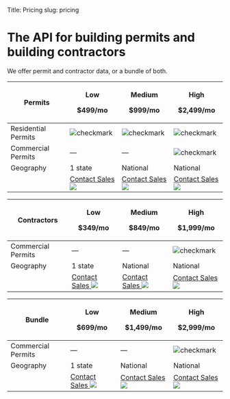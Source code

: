 Title: Pricing
slug: pricing

<div class="mx-auto max-w-5xl px-6 py-12 sm:py-16 lg:py-20 lg:px-8">
  <!-- heading -->
  <div class="text-center mb-14">
    <h1 class="text-3xl md:text-5xl ">The API for building permits and building contractors</h1>
    <p class="mt-4 text-base leading-loose text-gray-900">We offer permit and contractor data, or a bundle of both.
    </p>
  </div>
  <!-- Permits table -->
  <div class="rounded border-2 border-black border-opacity-50 p-10 my-7 overflow-x-auto">
    <table class="min-w-full">
      <!-- Header Row -->
      <thead>
        <tr>
          <th class="py-3 px-5 text-right align-bottom">
            <span class="text-emerald-800 text-3xl ">Permits</span>
          </th>
          <th class="py-3">
            <p class="text-amber-300 text-base uppercase my-2 tracking-wider font-medium">Low</p>
            <p class="text-black text-xl font-medium">$499/mo</p>
          </th>
          <th class="py-3">
            <p class="text-amber-300 text-base uppercase my-2 tracking-wider font-medium">Medium</p>
            <p class="text-black text-xl font-medium">$999/mo</p>
          </th>
          <th class="py-3">
            <p class="text-amber-300 text-base uppercase my-2 tracking-wider ">High</p>
            <p class="text-black text-xl ">$2,499/mo</p>
          </th>
        </tr>
      </thead>
      <!-- Body Rows -->
      <tbody>
        <tr>
          <td class="py-3 px-5 text-right">
            <span class="text-neutral-400 text-base">Residential Permits</span>
          </td>
          <td>
            <img class="max-h-7 m-auto" src="theme/images/pricing/checkmark.svg" alt="checkmark">
          </td>
          <td>
            <img class="max-h-7 m-auto" src="theme/images/pricing/checkmark.svg" alt="checkmark">
          </td>
          <td>
            <img class="max-h-7 m-auto" src="theme/images/pricing/checkmark.svg" alt="checkmark">
          </td>
        </tr>
        <tr class="bg-[#E9E1CE] bg-opacity-40">
          <td class="py-3 px-5 text-right bg-lime-50">
            <span class="text-neutral-400 text-base">Commercial Permits</span>
          </td>
          <td class="text-center">
            <span class="text-zinc-400">&mdash;</span>
          </td>
          <td class="text-center">
            <span class="text-zinc-400">&mdash;</span>
          </td>
          <td>
            <img class="max-h-7 m-auto" src="theme/images/pricing/checkmark.svg" alt="checkmark">
          </td>
        </tr>
        <tr>
          <td class="py-3 px-5 text-right">
            <span class="text-neutral-400 text-base">Geography</span>
          </td>
          <td class="text-center">
            <span class="text-gray-900">1 state</span>
          </td>
          <td class="text-center">
            <span class="text-gray-900">National</span>
          </td>
          <td class="text-center">
            <span class="text-gray-900">National</span>
          </td>
        </tr>
        <!--<tr class="bg-[#E9E1CE] bg-opacity-40">
          <td class="py-3 px-5 text-right bg-lime-50">
            <span class="text-neutral-400 text-base">Permit lookups</span>
          </td>
          <td class="text-center">
            <span class="text-gray-900">1,000</span>
          </td>
          <td class="text-center">
            <span class="text-gray-900">5,000</span>
          </td>
          <td class="text-center">
            <span class="text-gray-900">20,000</span>
          </td>
        </tr>-->
        <tr>
          <td>
            <!-- deliberately empty -->
          </td>
          <td class="py-8 px-1">
            <a class="bg-[#E9E1CE] flex justify-center bg-opacity-60 py-4 px-4 rounded"
              href="mailto:sales@shovels.ai?subject=Inquiry%3A%20Permits%2C%20Low&body=Hi%20there%2C%20%0A%0AI'd%20like%20to%20know%20more%20about%20what%20you%20have%20to%20offer%20for%20the%20package%20mentioned%20in%20the%20subject%20line."  
            >
              <span class="whitespace-nowrap">Contact Sales</span>
              <img class="inline ml-1" src="theme/images/caret-right.svg">
            </a>
          </td>
          <td class="py-8 px-1">
            <a class="bg-[#E9E1CE] flex justify-center bg-opacity-60 py-4 px-4 rounded"
              href="mailto:sales@shovels.ai?subject=Inquiry%3A%20Permits%2C%20Medium&body=Hi%20there%2C%20%0A%0AI'd%20like%20to%20know%20more%20about%20what%20you%20have%20to%20offer%20for%20the%20package%20mentioned%20in%20the%20subject%20line."  
            >
              <span class="whitespace-nowrap">Contact Sales</span>
              <img class="inline ml-1" src="theme/images/caret-right.svg">
            </a>
          </td>
          <td class="py-8 px-1">
            <a class="bg-[#E9E1CE] flex justify-center bg-opacity-60 py-4 px-4 rounded"
              href="mailto:sales@shovels.ai?subject=Inquiry%3A%20Permits%2C%20High&body=Hi%20there%2C%20%0A%0AI'd%20like%20to%20know%20more%20about%20what%20you%20have%20to%20offer%20for%20the%20package%20mentioned%20in%20the%20subject%20line."  
            >
              <span class="whitespace-nowrap">Contact Sales</span>
              <img class="inline ml-1" src="theme/images/caret-right.svg">
            </a>
          </td>
        </tr>
      </tbody>
    </table>
  </div>
  <!-- Contractors table -->
  <div class="rounded border-2 border-black border-opacity-50 p-10 my-7 overflow-x-auto">
    <table class="min-w-full">
      <!-- Header Row -->
      <thead>
        <tr>
          <th class="py-3 px-5 text-right align-bottom">
            <span class="text-emerald-800 text-3xl ">Contractors</span>
          </th>
          <th class="py-3">
            <p class="text-amber-300 text-base uppercase my-2 tracking-wider font-medium">Low</p>
            <p class="text-black text-xl font-medium">$349/mo</p>
          </th>
          <th class="py-3">
            <p class="text-amber-300 text-base uppercase my-2 tracking-wider font-medium">Medium</p>
            <p class="text-black text-xl font-medium">$849/mo</p>
          </th>
          <th class="py-3">
            <p class="text-amber-300 text-base uppercase my-2 tracking-wider ">High</p>
            <p class="text-black text-xl ">$1,999/mo</p>
          </th>
        </tr>
      </thead>
      <!-- Body Rows -->
      <tbody>
        <tr class="bg-[#E9E1CE] bg-opacity-40">
          <td class="py-3 px-5 text-right bg-lime-50">
            <span class="text-neutral-400 text-base">Commercial Permits</span>
          </td>
          <td class="text-center">
            <span class="text-zinc-400">&mdash;</span>
          </td>
          <td class="text-center">
            <span class="text-zinc-400">&mdash;</span>
          </td>
          <td>
            <img class="max-h-7 m-auto" src="theme/images/pricing/checkmark.svg" alt="checkmark">
          </td>
        </tr>
        <tr>
          <td class="py-3 px-5 text-right">
            <span class="text-neutral-400 text-base">Geography</span>
          </td>
          <td class="text-center">
            <span class="text-gray-900">1 state</span>
          </td>
          <td class="text-center">
            <span class="text-gray-900">National</span>
          </td>
          <td class="text-center">
            <span class="text-gray-900">National</span>
          </td>
        </tr>
        <!--<tr class="bg-[#E9E1CE] bg-opacity-40">
          <td class="py-3 px-5 text-right bg-lime-50">
            <span class="text-neutral-400 text-base">Permit lookups</span>
          </td>
          <td class="text-center">
            <span class="text-gray-900">1,000</span>
          </td>
          <td class="text-center">
            <span class="text-gray-900">5,000</span>
          </td>
          <td class="text-center">
            <span class="text-gray-900">20,000</span>
          </td>
        </tr>-->
        <tr>
          <td>
            <!-- deliberately empty -->
          </td>
          <td class="py-8 px-1">
            <a class="bg-[#E9E1CE] flex justify-center bg-opacity-60 py-4 px-4 rounded"
              href="mailto:sales@shovels.ai?subject=Inquiry%3A%20Contractors%2C%20Low&body=Hi%20there%2C%20%0A%0AI'd%20like%20to%20know%20more%20about%20what%20you%20have%20to%20offer%20for%20the%20package%20mentioned%20in%20the%20subject%20line."  
            >
              <span class="whitespace-nowrap">Contact Sales</span>
              <img class="inline ml-1" src="theme/images/caret-right.svg">
            </a>
          </td>
          <td class="py-8 px-1">
            <a class="bg-[#E9E1CE] flex justify-center bg-opacity-60 py-4 px-4 rounded"
              href="mailto:sales@shovels.ai?subject=Inquiry%3A%20Contractors%2C%20Medium&body=Hi%20there%2C%20%0A%0AI'd%20like%20to%20know%20more%20about%20what%20you%20have%20to%20offer%20for%20the%20package%20mentioned%20in%20the%20subject%20line."  
            >
              <span class="whitespace-nowrap">Contact Sales</span>
              <img class="inline ml-1" src="theme/images/caret-right.svg">
            </a>
          </td>
          <td class="py-8 px-1">
            <a class="bg-[#E9E1CE] flex justify-center bg-opacity-60 py-4 px-4 rounded"
              href="mailto:sales@shovels.ai?subject=Inquiry%3A%20Contractors%2C%20High&body=Hi%20there%2C%20%0A%0AI'd%20like%20to%20know%20more%20about%20what%20you%20have%20to%20offer%20for%20the%20package%20mentioned%20in%20the%20subject%20line."  
            >
              <span class="whitespace-nowrap">Contact Sales</span>
              <img class="inline ml-1" src="theme/images/caret-right.svg">
            </a>
          </td>
        </tr>
      </tbody>
    </table>
  </div>
  <!-- Bundle table -->
  <div class="rounded border-2 border-black border-opacity-50 p-10 my-7 overflow-x-auto">
    <table class="min-w-full">
      <!-- Header Row -->
      <thead>
        <tr>
          <th class="py-3 px-5 text-right align-bottom">
            <span class="text-emerald-800 text-3xl ">Bundle</span>
          </th>
          <th class="py-3">
            <p class="text-amber-300 text-base uppercase my-2 tracking-wider font-medium">Low</p>
            <p class="text-black text-xl font-medium">$699/mo</p>
          </th>
          <th class="py-3">
            <p class="text-amber-300 text-base uppercase my-2 tracking-wider font-medium">Medium</p>
            <p class="text-black text-xl font-medium">$1,499/mo</p>
          </th>
          <th class="py-3">
            <p class="text-amber-300 text-base uppercase my-2 tracking-wider ">High</p>
            <p class="text-black text-xl ">$2,999/mo</p>
          </th>
        </tr>
      </thead>
      <!-- Body Rows -->
      <tbody>
        <tr class="bg-[#E9E1CE] bg-opacity-40">
          <td class="py-3 px-5 text-right bg-lime-50">
            <span class="text-neutral-400 text-base">Commercial Permits</span>
          </td>
          <td class="text-center">
            <span class="text-zinc-400">&mdash;</span>
          </td>
          <td class="text-center">
            <span class="text-zinc-400">&mdash;</span>
          </td>
          <td>
            <img class="max-h-7 m-auto" src="theme/images/pricing/checkmark.svg" alt="checkmark">
          </td>
        </tr>
        <tr>
          <td class="py-3 px-5 text-right">
            <span class="text-neutral-400 text-base">Geography</span>
          </td>
          <td class="text-center">
            <span class="text-gray-900">1 state</span>
          </td>
          <td class="text-center">
            <span class="text-gray-900">National</span>
          </td>
          <td class="text-center">
            <span class="text-gray-900">National</span>
          </td>
        </tr>
        <!--<tr class="bg-[#E9E1CE] bg-opacity-40">
          <td class="py-3 px-5 text-right bg-lime-50">
            <span class="text-neutral-400 text-base">Permit lookups</span>
          </td>
          <td class="text-center">
            <span class="text-gray-900">1,000</span>
          </td>
          <td class="text-center">
            <span class="text-gray-900">5,000</span>
          </td>
          <td class="text-center">
            <span class="text-gray-900">20,000</span>
          </td>
        </tr>-->
        <tr>
          <td>
            <!-- deliberately empty -->
          </td>
          <td class="py-8 px-1">
            <a class="bg-[#E9E1CE] flex justify-center bg-opacity-60 py-4 px-4 rounded"
              href="mailto:sales@shovels.ai?subject=Inquiry%3A%20Bundle%2C%20Low&body=Hi%20there%2C%20%0A%0AI'd%20like%20to%20know%20more%20about%20what%20you%20have%20to%20offer%20for%20the%20package%20mentioned%20in%20the%20subject%20line."  
            >
              <span class="whitespace-nowrap">Contact Sales</span>
              <img class="inline ml-1" src="theme/images/caret-right.svg">
            </a>
          </td>
          <td class="py-8 px-1">
            <a class="bg-[#E9E1CE] flex justify-center bg-opacity-60 py-4 px-4 rounded"
              href="mailto:sales@shovels.ai?subject=Inquiry%3A%20Bundle%2C%20Medium&body=Hi%20there%2C%20%0A%0AI'd%20like%20to%20know%20more%20about%20what%20you%20have%20to%20offer%20for%20the%20package%20mentioned%20in%20the%20subject%20line."  
            >
              <span class="whitespace-nowrap">Contact Sales</span>
              <img class="inline ml-1" src="theme/images/caret-right.svg">
            </a>
          </td>
          <td class="py-8 px-1">
            <a class="bg-[#E9E1CE] flex justify-center bg-opacity-60 py-4 px-4 rounded"
              href="mailto:sales@shovels.ai?subject=Inquiry%3A%20Bundle%2C%20High&body=Hi%20there%2C%20%0A%0AI'd%20like%20to%20know%20more%20about%20what%20you%20have%20to%20offer%20for%20the%20package%20mentioned%20in%20the%20subject%20line."  
            >
              <span class="whitespace-nowrap">Contact Sales</span>
              <img class="inline ml-1" src="theme/images/caret-right.svg">
            </a>
          </td>
        </tr>
      </tbody>
    </table>
  </div>
</div>
